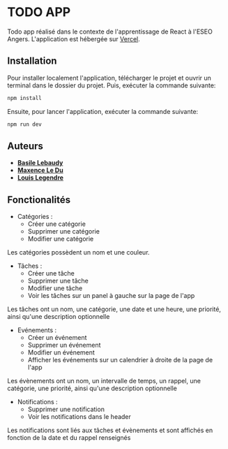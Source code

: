 # TODO APP

Todo app réalisé dans le contexte de l'apprentissage de React à l'ESEO Angers. L'application est hébergée sur [Vercel](https://react-todo-app-two-mu.vercel.app/).

## Installation

Pour installer localement l'application, télécharger le projet et ouvrir un terminal dans le dossier du projet. Puis, exécuter la commande suivante:

```bash
npm install
```

Ensuite, pour lancer l'application, exécuter la commande suivante:

```bash
npm run dev
```

## Auteurs

- [**Basile Lebaudy**](mailto:basile.lebaudy@reseau.eseo.fr)
- [**Maxence Le Du**](mailto:maxence.ledu@reseau.eseo.fr)
- [**Louis Legendre**](mailto:louis.legendre@reseau.eseo.fr)

## Fonctionalités

- Catégories :
   - Créer une catégorie
   - Supprimer une catégorie
   - Modifier une catégorie

Les catégories possèdent un nom et une couleur.
- Tâches :
   - Créer une tâche
   - Supprimer une tâche
   - Modifier une tâche
   - Voir les tâches sur un panel à gauche sur la page de l'app

Les tâches ont un nom, une catégorie, une date et une heure, une priorité, ainsi qu'une description optionnelle
- Evénements :
   - Créer un événement
   - Supprimer un événement
   - Modifier un événement
   - Afficher les événements sur un calendrier à droite de la page de l'app

Les évènements ont un nom, un intervalle de temps, un rappel, une catégorie, une priorité, ainsi qu'une description optionnelle
- Notifications :
  - Supprimer une notification
  - Voir les notifications dans le header

Les notifications sont liés aux tâches et évènements et sont affichés en fonction de la date et du rappel renseignés
